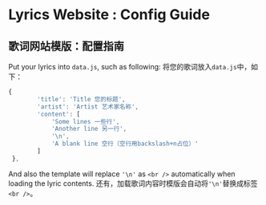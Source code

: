 # Lyrics Website : Config Guide
## 歌词网站模版：配置指南

Put your lyrics into `data.js`, such as following:
将您的歌词放入`data.js`中，如下：
```Javascript
{
        'title': 'Title 您的标题',
        'artist': 'Artist 艺术家名称',
        'content': [
            'Some lines 一些行',
            'Another line 另一行',
            '\n',
            'A blank line 空行（空行用backslash+n占位）'
        ]
 },
```

And also the template will replace `'\n'` as `<br />` automatically when loading the lyric contents.
还有，加载歌词内容时模版会自动将`'\n'`替换成标签`<br />`。
